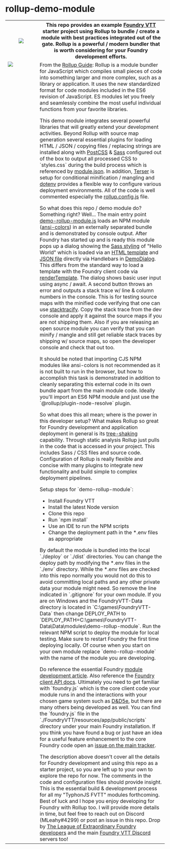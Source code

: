 # rollup-demo-module
<table>
<tr>
<th width="20%"><img src="https://i.imgur.com/cuawVSL.png"></th>
<th>
This repo provides an example <a target=”_blank” href="https://foundryvtt.com/">Foundry VTT</a> starter project using 
Rollup to bundle / create a module with best practices integrated out of the gate. Rollup is a powerful / modern bundler 
that is worth considering for your Foundry development efforts.
</th>
</tr>
<tr>
<td width="20%" valign="top"><img src="https://i.imgur.com/QBAhRiL.png"></td>
<td valign="top">
From the <a target=”_blank” href="https://rollupjs.org/guide/en/">Rollup Guide</a>: Rollup is a module bundler for 
JavaScript which compiles small pieces of code into something larger and more complex, such as a library or application. 
It uses the new standardized format for code modules included in the ES6 revision of JavaScript. ES modules let you 
freely and seamlessly combine the most useful individual functions from your favorite libraries.
<p></p>
This demo module integrates several powerful libraries that will greatly extend your development activities. Beyond
Rollup with source map generation several essential plugins for loading HTML / JSON / copying files / replacing strings 
are installed along with <a target=”_blank” href="https://postcss.org/">PostCSS</a> & 
<a target=”_blank” href="https://sass-lang.com/">Sass</a> configured out of the box to output all processed CSS to 
`styles.css` during the build process which is referenced by 
<a target=”_blank” href="https://github.com/typhonjs-fvtt/demo-rollup-module/blob/main/module/module.json">module.json</a>. 
In addition, <a target=”_blank” href="https://www.npmjs.com/package/terser">Terser</a> is setup for conditional 
minification / mangling and <a target=”_blank” href="https://www.npmjs.com/package/dotenv-safe">dotenv</a> provides a 
flexible way to configure various deployment environments. All of the code is well commented especially the 
<a target=”_blank” href="https://github.com/typhonjs-fvtt/demo-rollup-module/blob/main/rollup.config.js">rollup.config.js</a> 
file.
<p></p>
So what does this repo / demo module do? Something right? Well... The main entry point  
<a target=”_blank” href="https://github.com/typhonjs-fvtt/demo-rollup-module/blob/main/module/demo-rollup-module.js">demo-rollup-module.js</a>
loads an NPM module 
(<a target=”_blank” href="https://www.npmjs.com/package/ansi-colors">ansi-colors</a>) in an externally separated bundle 
and is demonstrated by console output. After Foundry has started up and is ready this module pops up a dialog showing the 
<a target=”_blank” href="https://github.com/typhonjs-fvtt/demo-rollup-module/blob/main/module/sass/dialog.scss">Sass styling</a> 
of "Hello World" which is loaded via an 
<a target=”_blank” href="https://github.com/typhonjs-fvtt/demo-rollup-module/blob/main/module/templates/dialog.html">HTML template</a> 
and <a target=”_blank” href="https://github.com/typhonjs-fvtt/demo-rollup-module/blob/main/module/json/dialog.json">JSON file</a> 
directly via Handlebars in   
<a target=”_blank” href="https://github.com/typhonjs-fvtt/demo-rollup-module/blob/main/module/src/DemoDialog.js#L1-L4">DemoDialog</a>. 
This differs from the standard way to load a template with the Foundry client code via 
<a target=”_blank” href="https://foundryvtt.com/api/global.html#renderTemplate">renderTemplate</a>. The dialog shows 
basic user input using async / await. A second button throws an error and outputs a stack trace w/ 
line & column numbers in the console. This is for testing source maps with the minified code verifying that one can use 
<a target=”_blank” href="https://www.npmjs.com/package/stacktracify">stacktracify</a>.
Copy the stack trace from the dev console and apply it against the source maps if you are not shipping them. Also if 
you are releasing an open source module you can verify that you can minify / mangle and still get reliable stack traces 
by shipping w/ source maps, so open the developer console and check that out too. 
<p></p>
It should be noted that importing CJS NPM modules like ansi-colors is not recommended as it is not built to run 
in the browser, but how to accomplish this task is demonstrated in addition to cleanly separating this external code
in its own bundle apart from the main module code. Ideally you'll import an ES6 NPM module and just use the 
`@rollup/plugin-node-resolve` plugin.
<p></p>
So what does this all mean; where is the power in this developer setup? What makes Rollup so great for Foundry 
development and application deployment in general is its 
<a target=”_blank” href="https://rollupjs.org/guide/en/#tree-shaking">tree-shaking</a> capability. Through static 
analysis Rollup just pulls in the code that is accessed in your project. This includes Sass / CSS files and source code.   
Configuration of Rollup is really flexible and concise with many plugins to integrate new functionality and build 
simple to complex deployment pipelines.
<p></p>
Setup steps for `demo-rollup-module`:
<ul>
    <li>Install Foundry VTT</li>
    <li>Install the latest Node version</li>
    <li>Clone this repo</li>
    <li>Run `npm install`</li>
    <li>Use an IDE to run the NPM scripts</li>
    <li>Change the deployment path in the *.env files as appropriate</li>
</ul>
By default the module is bundled into the local `./deploy` or `./dist` directories. You can change the deploy path
by modifying the *.env files in the `./env` directory. While the *.env files are checked into this repo normally you 
would not do this to avoid committing local paths and any other private data your module might need. So remove the 
line indicated in `.gitignore` for your own module. If you are on Windows and the FoundryVTT-Data directory is located 
in `C:\games\FoundryVTT-Data` then change DEPLOY_PATH to 
`DEPLOY_PATH=C:\games\FoundryVTT-Data\Data\modules\demo-rollup-module`. Run the relevant NPM script to deploy the module 
for local testing. Make sure to restart Foundry the first time deploying locally. Of course when you start on your own 
module replace `demo-rollup-module` with the name of the module you are developing.
<p></p>
Do reference the essential Foundry <a target=”_blank” href="https://foundryvtt.com/article/module-development/">module 
development article</a>. Also reference the <a target=”_blank” href="https://foundryvtt.com/api/">Foundry client API docs</a>.
Ultimately you need to get familiar with `foundry.js` which is the core client code your module runs in and the interactions 
with your chosen game system such as <a target=”_blank” href="https://gitlab.com/foundrynet/dnd5e">D&D5e</a>, but there are 
many others being developed as well. You can find the `foundry.js` file in the `./FoundryVTT/resources/app/public/scripts` 
directory under your main Foundry installation. If you think you have found a bug or just have an idea for a useful 
feature enhancement to the core Foundry code open an 
<a target=”_blank” href="https://gitlab.com/foundrynet/foundryvtt/-/issues">issue on the main tracker</a>. 
<p></p>
The description above doesn't cover all the details for Foundry development and using this repo as a starter project, 
so you are left up to your own to explore the repo for now. The comments in the code and configuration files should provide 
insight. This is the essential build & development process for all my "TyphonJS FVTT" modules forthcoming. Best of luck 
and I hope you enjoy developing for Foundry with Rollup too. I will provide more details in time, but feel free to 
reach out on Discord (MLeahy#4299) or post an issue in this repo. Drop by 
<a target=”_blank” href="https://discord.gg/47ndUBqxC4">The League of Extraordinary Foundry developers</a> and the main 
<a target=”_blank” href="https://discord.gg/foundryvtt">Foundry VTT Discord</a> servers too!   
</td>
</tr>
</table>
